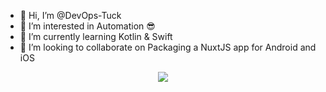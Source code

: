 - 👋 Hi, I’m @DevOps-Tuck
- 👀 I’m interested in Automation 😎
- 🌱 I’m currently learning Kotlin & Swift
- 💞️ I’m looking to collaborate on Packaging a NuxtJS app for Android and iOS


<center><img src="https://media.giphy.com/media/GRSnxyhJnPsaQy9YLn/giphy.gif" /> </center>

<!---
DevOps-Tuck/DevOps-Tuck is a ✨ special ✨ repository because its `README.md` (this file) appears on your GitHub profile.
You can click the Preview link to take a look at your changes.
--->
